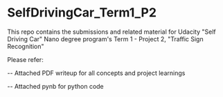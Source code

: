 # SelfDrivingCar_Term1_P2
This repo contains the submissions and related material for Udacity "Self Driving Car" Nano degree program's Term 1 - Project 2, "Traffic Sign Recognition"

Please refer:

-- Attached PDF writeup for all concepts and project learnings

-- Attached pynb for python code
